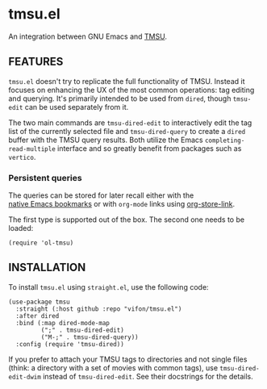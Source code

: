 tmsu.el
=======

An integration between GNU Emacs and [TMSU](https://tmsu.org/).

FEATURES
--------

`tmsu.el` doesn't try to replicate the full functionality of TMSU.
Instead it focuses on enhancing the UX of the most common operations:
tag editing and querying.  It's primarily intended to be used from
`dired`, though `tmsu-edit` can be used separately from it.

The two main commands are `tmsu-dired-edit` to interactively edit the
tag list of the currently selected file and `tmsu-dired-query` to
create a `dired` buffer with the TMSU query results.  Both utilize the
Emacs `completing-read-multiple` interface and so greatly benefit from
packages such as `vertico`.

### Persistent queries

The queries can be stored for later recall either with the
[native Emacs bookmarks][1] or with `org-mode` links using
[org-store-link][2].

[1]: https://www.gnu.org/software/emacs/manual/html_node/emacs/Bookmarks.html
[2]: https://orgmode.org/manual/Handling-Links.html

The first type is supported out of the box.  The second one needs to be loaded:

```elisp
(require 'ol-tmsu)
```

INSTALLATION
------------

To install `tmsu.el` using `straight.el`, use the following code:

```elisp
(use-package tmsu
  :straight (:host github :repo "vifon/tmsu.el")
  :after dired
  :bind (:map dired-mode-map
         (";" . tmsu-dired-edit)
         ("M-;" . tmsu-dired-query))
  :config (require 'tmsu-dired))
```

If you prefer to attach your TMSU tags to directories and not single
files (think: a directory with a set of movies with common tags), use
`tmsu-dired-edit-dwim` instead of `tmsu-dired-edit`.  See their
docstrings for the details.
